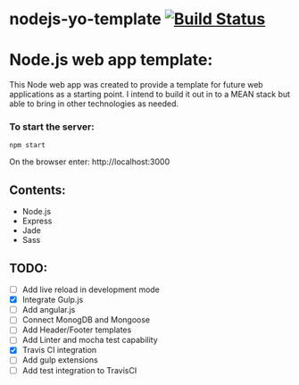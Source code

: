 # nodejs-yo-template [![Build Status](https://travis-ci.org/tonydiaz/nodejs-webapp-template.svg)](https://travis-ci.org/tonydiaz/nodejs-webapp-template)
# Node.js web app template:
This Node web app was created to provide a template for future web applications as a starting point. I intend to build it out in to a MEAN stack but able to bring in other technologies as needed.

### To start the server:
```
npm start
```
On the browser enter: http://localhost:3000

## Contents:
 - Node.js
 - Express
 - Jade
 - Sass

## TODO:
  - [ ] Add live reload in development mode
  - [x] Integrate Gulp.js
  - [ ] Add angular.js
  - [ ] Connect MonogDB and Mongoose
  - [ ] Add Header/Footer templates
  - [ ] Add Linter and mocha test capability
  - [x] Travis CI integration
  - [ ] Add gulp extensions
  - [ ] Add test integration to TravisCI
